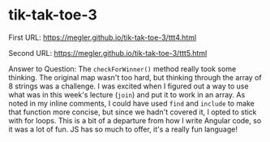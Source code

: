 # tik-tak-toe-3

First URL: https://megler.github.io/tik-tak-toe-3/ttt4.html

Second URL: https://megler.github.io/tik-tak-toe-3/ttt5.html

Answer to Question: The `checkForWinner()` method really took some thinking. The original map wasn't too hard, but thinking through the array of 8 strings was a challenge. I was excited when I figured out a way to use what was in this week's lecture (`join`) and put it to work in an array. As noted in my inline comments, I could have used `find` and `include` to make that function more concise, but since we hadn't covered it, I opted to stick with for loops. This is a bit of a departure from how I write Angular code, so it was a lot of fun. JS has so much to offer, it's a really fun language!
